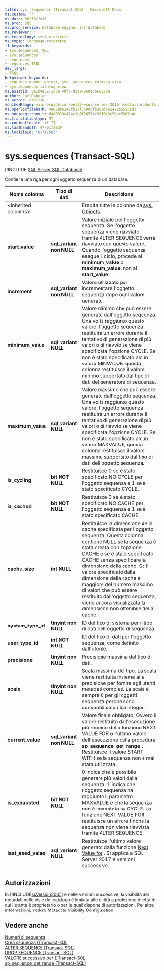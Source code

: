 ```yaml
---
title: sys. Sequences (Transact-SQL) | Microsoft Docs
ms.custom: ''
ms.date: 06/10/2016
ms.prod: sql
ms.prod_service: database-engine, sql-database
ms.reviewer: ''
ms.technology: system-objects
ms.topic: language-reference
f1_keywords:
- sys.sequences_TSQL
- sys.sequences
- sequences
- sequences_TSQL
dev_langs:
- TSQL
helpviewer_keywords:
- sequence number object, sys. sequences catalog view
- sys.sequences catalog view
ms.assetid: 0e1b0e32-1cce-40f7-83c8-860ec660138a
author: CarlRabeler
ms.author: carlrab
monikerRange: =azuresqldb-current||>=sql-server-2016||=sqlallproducts-allversions||>=sql-server-linux-2017||=azuresqldb-mi-current
ms.openlocfilehash: 4a6588e142fb17f0b90dfb302dda242255513ed3
ms.sourcegitcommit: da88320c474c1c9124574f90d549c50ee3387b4c
ms.translationtype: MT
ms.contentlocale: it-IT
ms.lasthandoff: 07/01/2020
ms.locfileid: "85717563"
---
```

# <a name="syssequences-transact-sql"></a>sys.sequences (Transact-SQL)
[!INCLUDE [SQL Server SQL Database](../../includes/applies-to-version/sql-asdb.md)]

  Contiene una riga per ogni oggetto sequenza di un database.  
  
|Nome colonna|Tipo di dati|Descrizione|  
|-----------------|---------------|-----------------|  
|\<inherited columns>||Eredita tutte le colonne da [sys. Objects](../../relational-databases/system-catalog-views/sys-objects-transact-sql.md).|  
|**start_value**|**sql_variant non NULL**|Valore iniziale per l'oggetto sequenza. Se l'oggetto sequenza viene riavviato tramite ALTER SEQUENCE verrà riavviato con questo valore. Quando l'oggetto sequenza esegue il ciclo, procede al **minimum_value** o **maximum_value**, non al **start_value**.|  
|**increment**|**sql_variant non NULL**|Valore utilizzato per incrementare l'oggetto sequenza dopo ogni valore generato.|  
|**minimum_value**|**sql_variant NULL**|Valore minimo che può essere generato dall'oggetto sequenza. Una volta raggiunto questo valore, l'oggetto sequenza restituirà un errore durante il tentativo di generazione di più valori o di riavvio se viene specificata l'opzione CYCLE. Se non è stato specificato alcun valore MINVALUE, questa colonna restituisce il valore minimo supportato dal tipo di dati del generatore di sequenza.|  
|**maximum_value**|**sql_variant NULL**|Valore massimo che può essere generato dall'oggetto sequenza. Una volta raggiunto questo valore, l'oggetto sequenza restituirà un errore durante il tentativo di generazione di più valori o di riavvio se viene specificata l'opzione CYCLE. Se non è stato specificato alcun valore MAXVALUE, questa colonna restituisce il valore massimo supportato dal tipo di dati dell'oggetto sequenza.|  
|**is_cycling**|**bit NOT NULL**|Restituisce 0 se è stato specificato NO CYCLE per l'oggetto sequenza e 1 se è stato specificato CYCLE.|  
|**is_cached**|**bit NOT NULL**|Restituisce 0 se è stato specificato NO CACHE per l'oggetto sequenza e 1 se è stato specificato CACHE.|  
|**cache_size**|**int NULL**|Restituisce la dimensione della cache specificata per l'oggetto sequenza. Questa colonna contiene NULL se la sequenza è stata creata con l'opzione CACHE o se è stato specificato CACHE senza specificare la dimensione della cache. Se il valore specificato dalla dimensione della cache è maggiore del numero massimo di valori che può essere restituito dall'oggetto sequenza, viene ancora visualizzata la dimensione non ottenibile della cache.|  
|**system_type_id**|**tinyint non NULL**|ID del tipo di sistema per il tipo di dati dell'oggetto di sequenza.|  
|**user_type_id**|**int NOT NULL**|ID del tipo di dati per l'oggetto sequenza, come definito dall'utente.|  
|**precisione**|**tinyint non NULL**|Precisione massima del tipo di dati.|  
|**scale**|**tinyint non NULL**|Scala massima del tipo. La scala viene restituita insieme alla precisione per fornire agli utenti metadati completi. La scala è sempre 0 per gli oggetti sequenza perché sono consentiti solo i tipi integer.|  
|**current_value**|**sql_variant non NULL**|Valore finale obbligato, Ovvero il valore restituito dall'esecuzione più recente della funzione NEXT VALUE FOR o l'ultimo valore dell'esecuzione della procedura **sp_sequence_get_range** . Restituisce il valore START WITH se la sequenza non è mai stata utilizzata.|  
|**is_exhausted**|**bit NOT NULL**|0 indica che è possibile generare più valori dalla sequenza. 1 indica che l'oggetto sequenza ha raggiunto il parametro MAXVALUE e che la sequenza non è impostata su CYCLE. La funzione NEXT VALUE FOR restituisce un errore finché la sequenza non viene riavviata tramite ALTER SEQUENCE.|  
|**last_used_value**|**sql_variant NULL**|Restituisce l'ultimo valore generato dalla funzione [Next Value for](../../t-sql/functions/next-value-for-transact-sql.md) . Si applica a SQL Server 2017 e versioni successive.|  
  
## <a name="permissions"></a>Autorizzazioni  
 In [!INCLUDE[ssVersion2005](../../includes/ssversion2005-md.md)] e nelle versioni successive, la visibilità dei metadati nelle viste del catalogo è limitata alle entità a protezione diretta di cui l'utente è proprietario o per le quali dispone di autorizzazioni. Per altre informazioni, vedere [Metadata Visibility Configuration](../../relational-databases/security/metadata-visibility-configuration.md).  
  
## <a name="see-also"></a>Vedere anche  
 [Numeri di sequenza](../../relational-databases/sequence-numbers/sequence-numbers.md)   
 [Crea sequenza &#40;&#41;Transact-SQL](../../t-sql/statements/create-sequence-transact-sql.md)   
 [ALTER SEQUENCE &#40;Transact-SQL&#41;](../../t-sql/statements/alter-sequence-transact-sql.md)   
 [DROP SEQUENCE &#40;Transact-SQL&#41;](../../t-sql/statements/drop-sequence-transact-sql.md)   
 [VALORE successivo per &#40;&#41;Transact-SQL](../../t-sql/functions/next-value-for-transact-sql.md)   
 [sp_sequence_get_range &#40;Transact-SQL&#41;](../../relational-databases/system-stored-procedures/sp-sequence-get-range-transact-sql.md)  
  
  
